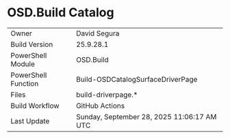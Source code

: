 ﻿# OSD.Build Catalog

| | |
|-|-|
| Owner | David Segura |
| Build Version | 25.9.28.1 |
| PowerShell Module | OSD.Build |
| PowerShell Function | Build-OSDCatalogSurfaceDriverPage |
| Files | build-driverpage.* |
| Build Workflow | GitHub Actions |
| Last Update | Sunday, September 28, 2025 11:06:17 AM UTC |

